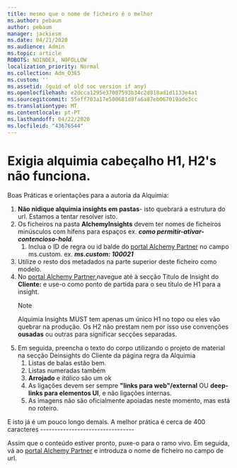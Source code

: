 ```yaml
---
title: mesmo que o nome de ficheiro é o melhor
ms.author: pebaum
author: pebaum
manager: jackiesm
ms.date: 04/21/2020
ms.audience: Admin
ms.topic: article
ROBOTS: NOINDEX, NOFOLLOW
localization_priority: Normal
ms.collection: Adm_O365
ms.custom: ''
ms.assetid: (guid of old soc version if any)
ms.openlocfilehash: e2dcca1295e37007593b34c2d818ad1d1133e4a1
ms.sourcegitcommit: 55eff703a17e500681d8fa6a87eb067019ade3cc
ms.translationtype: MT
ms.contentlocale: pt-PT
ms.lasthandoff: 04/22/2020
ms.locfileid: "43676544"
---
```

# <a name="required-alchemy-header-h1-h2s-dont-work"></a>Exigia alquimia cabeçalho H1, H2's não funciona.
Boas Práticas e orientações para a autoria da Alquimia:

1. **Não nidique alquimia insights em pastas**- isto quebrará a estrutura do url. Estamos a tentar resolver isto.
1. Os ficheiros na pasta **AlchemyInsights** devem ter nomes de ficheiros minúsculos com hífens para espaços ex. ***como permitir-ativar-contencioso-hold***.
    1. Inclua o ID de regra ou id balde do [portal Alchemy Partner](https://alchemyportal.azurewebsites.net) no campo ms.custom. ex. ***ms.custom: 100021***
1. Utilize o resto dos metadados na parte superior deste ficheiro como modelo.
1. No [portal Alchemy Partner,](https://alchemyportal.azurewebsites.net)navegue até à secção Título de Insight do **Cliente:** e use-o como ponto de partida para o seu título de H1 para a insight. 
    > [!NOTE]
    > Alquimia Insights MUST tem apenas um único H1 no topo ou eles vão quebrar na produção. Os H2 não prestam nem por isso use convenções **ousadas** ou outras para significar secções separadas.
1. Em seguida, preencha o texto do corpo utilizando o projeto de material na secção Deinsights do Cliente da página regra da Alquimia
    1. Listas de balas estão bem.
    1. Listas numeradas também
    1. **Arrojado** e *itálico* são um ok
    1. As ligações devem ser sempre **"links para web"/external** OU **deep-links para elementos UI**, e não ligações internas.
    1. As imagens não são oficialmente apoiadas neste momento, mas está no roteiro.

E isto já é um pouco longo demais. A melhor prática é cerca de 400 caracteres ---------------------------------

Assim que o conteúdo estiver pronto, puxe-o para o ramo vivo. Em seguida, vá ao [portal Alchemy Partner](https://alchemyportal.azurewebsites.net) e introduza o nome de ficheiro no campo de url. 